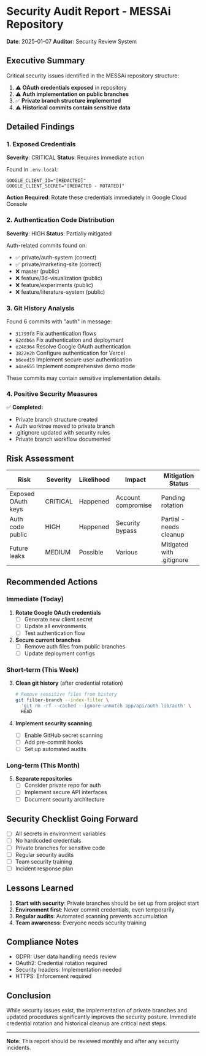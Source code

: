 # Security Audit Report - MESSAi Repository

**Date**: 2025-01-07
**Auditor**: Security Review System

## Executive Summary

Critical security issues identified in the MESSAi repository structure:
1. ⚠️ **OAuth credentials exposed** in repository
2. ⚠️ **Auth implementation on public branches**
3. ✅ **Private branch structure implemented**
4. ⚠️ **Historical commits contain sensitive data**

## Detailed Findings

### 1. Exposed Credentials

**Severity**: CRITICAL
**Status**: Requires immediate action

Found in `.env.local`:
```
GOOGLE_CLIENT_ID="[REDACTED]"
GOOGLE_CLIENT_SECRET="[REDACTED - ROTATED]"
```

**Action Required**: Rotate these credentials immediately in Google Cloud Console

### 2. Authentication Code Distribution

**Severity**: HIGH
**Status**: Partially mitigated

Auth-related commits found on:
- ✅ private/auth-system (correct)
- ✅ private/marketing-site (correct)  
- ❌ master (public)
- ❌ feature/3d-visualization (public)
- ❌ feature/experiments (public)
- ❌ feature/literature-system (public)

### 3. Git History Analysis

Found 6 commits with "auth" in message:
- `31799f8` Fix authentication flows
- `62ddb6a` Fix authentication and deployment
- `e248364` Resolve Google OAuth authentication
- `3822e2b` Configure authentication for Vercel
- `b6eed19` Implement secure user authentication
- `a4ae655` Implement comprehensive demo mode

These commits may contain sensitive implementation details.

### 4. Positive Security Measures

✅ **Completed:**
- Private branch structure created
- Auth worktree moved to private branch
- .gitignore updated with security rules
- Private branch workflow documented

## Risk Assessment

| Risk | Severity | Likelihood | Impact | Mitigation Status |
|------|----------|------------|---------|-------------------|
| Exposed OAuth keys | CRITICAL | Happened | Account compromise | Pending rotation |
| Auth code public | HIGH | Happened | Security bypass | Partial - needs cleanup |
| Future leaks | MEDIUM | Possible | Various | Mitigated with .gitignore |

## Recommended Actions

### Immediate (Today)
1. **Rotate Google OAuth credentials**
   - [ ] Generate new client secret
   - [ ] Update all environments
   - [ ] Test authentication flow

2. **Secure current branches**
   - [ ] Remove auth files from public branches
   - [ ] Update deployment configs

### Short-term (This Week)
3. **Clean git history** (after credential rotation)
   ```bash
   # Remove sensitive files from history
   git filter-branch --index-filter \
     'git rm -rf --cached --ignore-unmatch app/api/auth lib/auth' \
     HEAD
   ```

4. **Implement security scanning**
   - [ ] Enable GitHub secret scanning
   - [ ] Add pre-commit hooks
   - [ ] Set up automated audits

### Long-term (This Month)
5. **Separate repositories**
   - [ ] Consider private repo for auth
   - [ ] Implement secure API interfaces
   - [ ] Document security architecture

## Security Checklist Going Forward

- [ ] All secrets in environment variables
- [ ] No hardcoded credentials
- [ ] Private branches for sensitive code
- [ ] Regular security audits
- [ ] Team security training
- [ ] Incident response plan

## Lessons Learned

1. **Start with security**: Private branches should be set up from project start
2. **Environment first**: Never commit credentials, even temporarily
3. **Regular audits**: Automated scanning prevents accumulation
4. **Team awareness**: Everyone needs security training

## Compliance Notes

- GDPR: User data handling needs review
- OAuth2: Credential rotation required
- Security headers: Implementation needed
- HTTPS: Enforcement required

## Conclusion

While security issues exist, the implementation of private branches and updated procedures significantly improves the security posture. Immediate credential rotation and historical cleanup are critical next steps.

---

**Note**: This report should be reviewed monthly and after any security incidents.